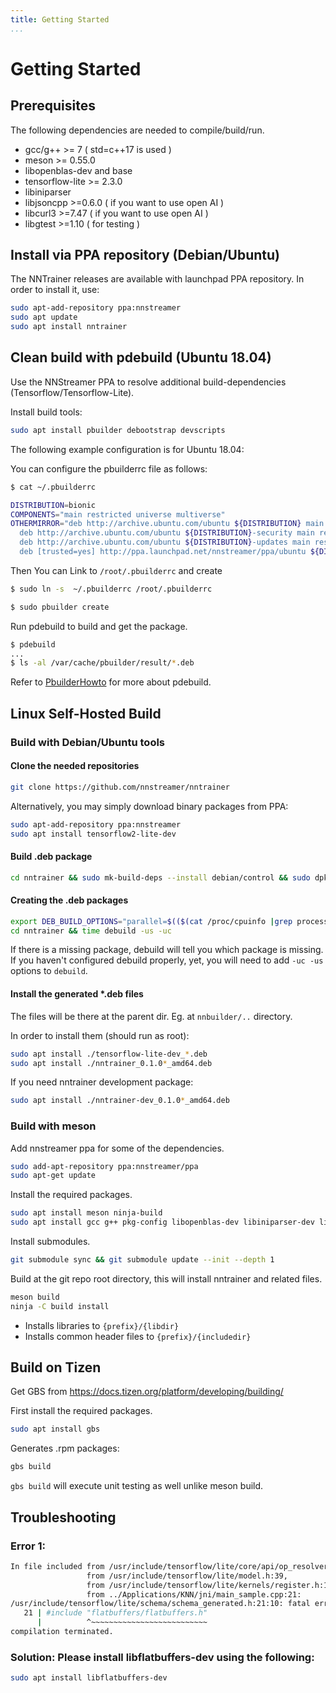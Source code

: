 ```yaml
---
title: Getting Started
...
```


# Getting Started

## Prerequisites

The following dependencies are needed to compile/build/run.

* gcc/g++ >= 7 ( std=c++17 is used )
* meson >= 0.55.0
* libopenblas-dev and base
* tensorflow-lite >= 2.3.0
* libiniparser
* libjsoncpp >=0.6.0 ( if you want to use open AI )
* libcurl3 >=7.47 ( if you want to use open AI )
* libgtest >=1.10 ( for testing )

## Install via PPA repository (Debian/Ubuntu)

The NNTrainer releases are available with launchpad PPA repository. In order to install it, use:

```bash
sudo apt-add-repository ppa:nnstreamer
sudo apt update
sudo apt install nntrainer
```

## Clean build with pdebuild (Ubuntu 18.04)

Use the NNStreamer PPA to resolve additional build-dependencies (Tensorflow/Tensorflow-Lite).

Install build tools:

```bash
sudo apt install pbuilder debootstrap devscripts
```

The following example configuration is for Ubuntu 18.04:

You can configure the pbuilderrc file as follows:
```bash
$ cat ~/.pbuilderrc

DISTRIBUTION=bionic
COMPONENTS="main restricted universe multiverse"
OTHERMIRROR="deb http://archive.ubuntu.com/ubuntu ${DISTRIBUTION} main restricted universe multiverse |\
  deb http://archive.ubuntu.com/ubuntu ${DISTRIBUTION}-security main restricted universe multiverse |\
  deb http://archive.ubuntu.com/ubuntu ${DISTRIBUTION}-updates main restricted universe multiverse |\
  deb [trusted=yes] http://ppa.launchpad.net/nnstreamer/ppa/ubuntu ${DISTRIBUTION} main"
```

Then You can Link to ```/root/.pbuilderrc``` and create
```bash
$ sudo ln -s  ~/.pbuilderrc /root/.pbuilderrc

$ sudo pbuilder create
```

Run pdebuild to build and get the package.

```bash
$ pdebuild
...
$ ls -al /var/cache/pbuilder/result/*.deb
```

Refer to [PbuilderHowto](https://wiki.ubuntu.com/PbuilderHowto) for more about pdebuild.

## Linux Self-Hosted Build

### Build with Debian/Ubuntu tools

#### Clone the needed repositories

```bash
git clone https://github.com/nnstreamer/nntrainer
```

Alternatively, you may simply download binary packages from PPA:

```bash
sudo apt-add-repository ppa:nnstreamer
sudo apt install tensorflow2-lite-dev
```

#### Build .deb package

```bash
cd nntrainer && sudo mk-build-deps --install debian/control && sudo dpkg -i *.deb
```

#### Creating the .deb packages

```bash
export DEB_BUILD_OPTIONS="parallel=$(($(cat /proc/cpuinfo |grep processor|wc -l) + 1))"
cd nntrainer && time debuild -us -uc
```

If there is a missing package, debuild will tell you which package is missing.
If you haven't configured debuild properly, yet, you will need to add `-uc -us` options to `debuild`.

#### Install the generated \*.deb files

The files will be there at the parent dir. Eg. at `nnbuilder/..` directory.

In order to install them (should run as root):

```bash
sudo apt install ./tensorflow-lite-dev_*.deb
sudo apt install ./nntrainer_0.1.0*_amd64.deb
```

If you need nntrainer development package:

```bash
sudo apt install ./nntrainer-dev_0.1.0*_amd64.deb
```

### Build with meson

Add nnstreamer ppa for some of the dependencies.

```bash
sudo add-apt-repository ppa:nnstreamer/ppa
sudo apt-get update
```

Install the required packages.

```bash
sudo apt install meson ninja-build
sudo apt install gcc g++ pkg-config libopenblas-dev libiniparser-dev libjsoncpp-dev libcurl3-dev tensorflow2-lite-dev nnstreamer-dev libglib2.0-dev libgstreamer1.0-dev libgtest-dev ml-api-common-dev flatbuffers-compiler ml-inference-api-dev
```

Install submodules.
```bash
git submodule sync && git submodule update --init --depth 1
```

Build at the git repo root directory, this will install nntrainer and related files.

```bash
meson build
ninja -C build install
```

* Installs libraries to ```{prefix}/{libdir}```
* Installs common header files to ```{prefix}/{includedir}```

## Build on Tizen

Get GBS from <https://docs.tizen.org/platform/developing/building/>

First install the required packages.

```bash
sudo apt install gbs
```

Generates .rpm packages:

```bash
gbs build
```

`gbs build` will execute unit testing as well unlike meson build.

## Troubleshooting

### Error 1:

```bash
In file included from /usr/include/tensorflow/lite/core/api/op_resolver.h:20,
                 from /usr/include/tensorflow/lite/model.h:39,
                 from /usr/include/tensorflow/lite/kernels/register.h:19,
                 from ../Applications/KNN/jni/main_sample.cpp:21:
/usr/include/tensorflow/lite/schema/schema_generated.h:21:10: fatal error: flatbuffers/flatbuffers.h: No such file or directory
   21 | #include "flatbuffers/flatbuffers.h"
      |          ^~~~~~~~~~~~~~~~~~~~~~~~~~~
compilation terminated.
```

### Solution: Please install libflatbuffers-dev using the following:

```bash
sudo apt install libflatbuffers-dev
```
